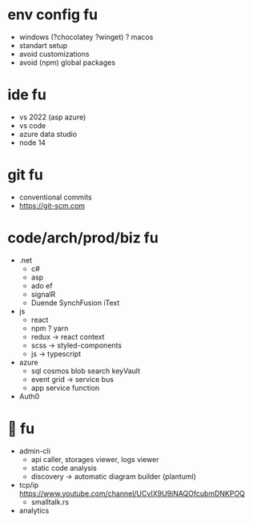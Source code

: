 # env config fu
* windows (?chocolatey ?winget) ? macos
* standart setup
* avoid customizations
* avoid (npm) global packages

# ide fu
* vs 2022 (asp azure) 
* vs code
* azure data studio
* node 14

# git fu
* conventional commits
* https://git-scm.com

# code/arch/prod/biz fu
* .net
  * c#
  * asp
  * ado ef
  * signalR
  * Duende SynchFusion iText
* js
  * react
  * npm ? yarn
  * redux -> react context
  * scss -> styled-components
  * js -> typescript
* azure
  * sql cosmos blob search keyVault
  * event grid -> service bus
  * app service function
* Auth0


# 🔬 fu
* admin-cli
  * api caller, storages viewer, logs viewer
  * static code analysis
  * discovery -> automatic diagram builder (plantuml)
* tcp/ip https://www.youtube.com/channel/UCvIX9U9iNAQOfcubmDNKPOQ
  * smalltalk.rs
* analytics

